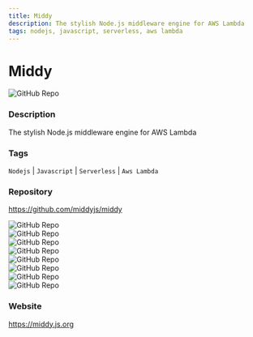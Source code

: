 ```yaml
---
title: Middy
description: The stylish Node.js middleware engine for AWS Lambda
tags: nodejs, javascript, serverless, aws lambda
---
```

        

# Middy

![GitHub Repo](https://img.shields.io/static/v1?label=category&message=opensource&color=green)

### Description

The stylish Node.js middleware engine for AWS Lambda

### Tags

`Nodejs` | `Javascript` | `Serverless` | `Aws Lambda`

### Repository

https://github.com/middyjs/middy

![GitHub Repo](https://img.shields.io/github/stars/middyjs/middy?style=social)<br />![GitHub Repo](https://img.shields.io/github/forks/middyjs/middy?style=social)<br />![GitHub Repo](https://img.shields.io/github/v/tag/middyjs/middy?style=social)<br />![GitHub Repo](https://img.shields.io/github/contributors/middyjs/middy)<br />![GitHub Repo](https://img.shields.io/github/issues-pr/middyjs/middy)<br />![GitHub Repo](https://img.shields.io/github/issues/middyjs/middy)<br />![GitHub Repo](https://img.shields.io/github/license/middyjs/middy)<br />![GitHub Repo](https://img.shields.io/github/last-commit/middyjs/middy)<br />

### Website

https://middy.js.org